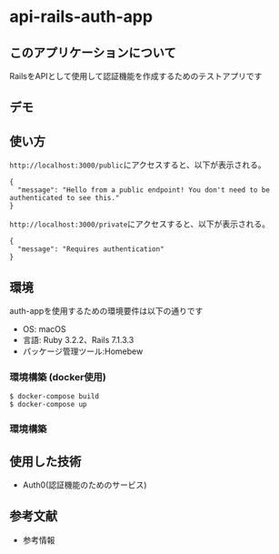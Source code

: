 # api-rails-auth-app

## このアプリケーションについて

RailsをAPIとして使用して認証機能を作成するためのテストアプリです

## デモ


## 使い方
`http://localhost:3000/public`にアクセスすると、以下が表示される。

```
{
  "message": "Hello from a public endpoint! You don't need to be authenticated to see this."
}
```

`http://localhost:3000/private`にアクセスすると、以下が表示される。
```
{
  "message": "Requires authentication"
}
```

## 環境

auth-appを使用するための環境要件は以下の通りです

- OS: macOS
- 言語: Ruby 3.2.2、Rails 7.1.3.3
- パッケージ管理ツール:Homebew

### 環境構築 (docker使用)
```
$ docker-compose build
$ docker-compose up
```

### 環境構築
<!-- ```
# Homebewを最新化する
$ brew update

# 利用可能なRubyのバージョンを確認する
$ rbenv install -l

# 指定のバージョンのRubyをインストールする
$ rbenv install 3.0.2

# デフォルトのRubyを設定する
$ rbenv global 3.0.2

# Bundlerをインストールする
$ gem install bundler

# Railsをインストールする
$ gem install rails
```


### ローカルでの動作確認をする
```
# Railsプロジェクトを作成する
$ rails new api_rails_auth_app

# Railsプロジェクトに移動する
$ cd api_rails_auth_app

# Railsプロジェクトを起動する
$ rails server

# http://localhost:3000/ にアクセスし、初期画面が表示されればOK

```
 -->


## 使用した技術

- Auth0(認証機能のためのサービス)


## 参考文献

- 参考情報
